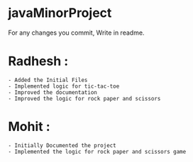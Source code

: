 # javaMinorProject
For any changes you commit, Write in readme.


# Radhesh :
    - Added the Initial Files
    - Implemented logic for tic-tac-toe
    - Improved the documentation
    - Improved the logic for rock paper and scissors

# Mohit :
    - Initially Documented the project
    - Implemented the logic for rock paper and scissors game